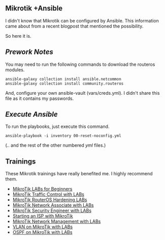 ## Mikrotik +Ansible
I didn't know that Mikrotik can be configured by Ansible. This information came about from a recent blogpost that mentioned the possibility.  

So here it is.


## **_Prework Notes_**
You may need to run the following commands to download the routeros modules.  

```
ansible-galaxy collection install ansible.netcommon
ansible-galaxy collection install community.routeros
```

And, configure your own ansible-vault (vars/creds.yml). I didn't share this file as it contains my passwords.


## **_Execute Ansible_**
To run the playbooks, just execute this command.

```
ansible-playbook -i inventory 00-reset-noconfig.yml
```

(.. and the rest of the other numbered _yml_ files.)


## Trainings
These Mikrotik trainings have really benefited me. I highly recommend them.

* [MikroTik LABs for Beginners](https://bit.ly/2MJgiw1)
* [MikroTik Traffic Control with LABs](https://bit.ly/30NYHJM)
* [MikroTik RouterOS Hardening LABs](https://bit.ly/2WPn2xV)
* [MikroTik Network Associate with LABs](https://bit.ly/3f8vHC9)
* [MikroTik Security Engineer with LABs](https://bit.ly/2ZYjkUF)
* [Starting an ISP with MikroTik](https://bit.ly/2WQDUEo)
* [MikroTik Network Management with LABs](https://bit.ly/2CLh7mE)
* [VLAN on MikroTik with LABs](https://bit.ly/2ZWxZ2w)
* [OSPF on MikroTik with LABs](https://bit.ly/3jDo1ej)


